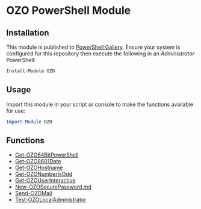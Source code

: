 # OZO PowerShell Module

## Installation
This module is published to [PowerShell Gallery](https://learn.microsoft.com/en-us/powershell/scripting/gallery/overview?view=powershell-5.1). Ensure your system is configured for this repository then execute the following in an _Administrator_ PowerShell:

```powershell
Install-Module OZO
```

## Usage
Import this module in your script or console to make the functions available for use:

```powershell
Import-Module OZO
```

## Functions

- [Get-OZO64BitPowerShell](Documentation/Get-OZO64BitPowerShell.md)
- [Get-OZO8601Date](Documentation/Get-OZO8601Date.md)
- [Get-OZOHostname](Documentation/Get-OZOHostname.md)
- [Get-OZONumberIsOdd](Documentation/Get-OZONumberIsOdd.md)
- [Get-OZOUserInteractive](Documentation/Get-OZOUserInteractive.md)
- [New-OZOSecurePassword.md](Documentation/New-OZOSecurePassword.md)
- [Send-OZOMail](Documentation/Send-OZOMail.md)
- [Test-OZOLocalAdministrator](Documentation/Test-OZOLocalAdministrator.md)
